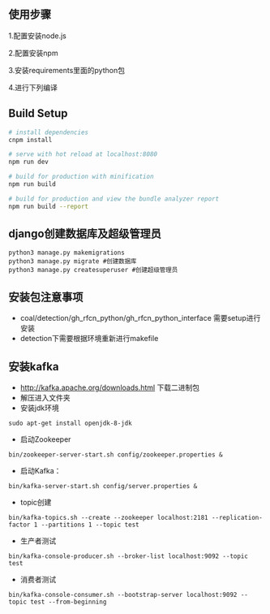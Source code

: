 ## 使用步骤
1.配置安装node.js

2.配置安装npm

3.安装requirements里面的python包

4.进行下列编译
## Build Setup

``` bash
# install dependencies
cnpm install

# serve with hot reload at localhost:8080
npm run dev

# build for production with minification
npm run build

# build for production and view the bundle analyzer report
npm run build --report
```

## django创建数据库及超级管理员
```
python3 manage.py makemigrations
python3 manage.py migrate #创建数据库
python3 manage.py createsuperuser #创建超级管理员
```

## 安装包注意事项
+ coal/detection/gh_rfcn_python/gh_rfcn_python_interface 需要setup进行安装
+  detection下需要根据环境重新进行makefile

## 安装kafka
+ http://kafka.apache.org/downloads.html 下载二进制包
+ 解压进入文件夹
+ 安装jdk环境
```
sudo apt-get install openjdk-8-jdk
```
+ 启动Zookeeper
```
bin/zookeeper-server-start.sh config/zookeeper.properties &
```
+ 启动Kafka：
```
bin/kafka-server-start.sh config/server.properties &
```
+ topic创建
```
bin/kafka-topics.sh --create --zookeeper localhost:2181 --replication-factor 1 --partitions 1 --topic test
```
+ 生产者测试
```
bin/kafka-console-producer.sh --broker-list localhost:9092 --topic test
```
+ 消费者测试
```
bin/kafka-console-consumer.sh --bootstrap-server localhost:9092 --topic test --from-beginning
```
